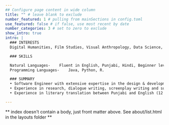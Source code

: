 ```yaml
---
## Configure page content in wide column
title: "" # leave blank to exclude
number_featured: 1 # pulling from mainSections in config.toml
use_featured: false # if false, use most recent by date
number_categories: 3 # set to zero to exclude
show_intro: true
intro: |
  ### INTERESTS  
  Digital Humanities, Film Studies, Visual Anthropology, Data Science, Natural Language Processing, Socio Linguistics, Translation Studies, Punjabi, Urdu, Indic Languages studies.

  ### SKILLS  

  Natural Languages-	Fluent in English, Punjabi, Hindi, Beginner level Urdu.  
  Programming Languages-	Java, Python, R.  

  ### SUMMARY  
  •	Software Engineer with extensive expertise in the design & development of enterprise applications. (15 Years)  
  •	Experience in research, dialogue writing, screenplay writing and subtitle making for Punjabi films (10 years)  
  •	Experience in literary translation between Punjabi and English (12 years)  

---
```


** index doesn't contain a body, just front matter above.
See about/list.html in the layouts folder **
